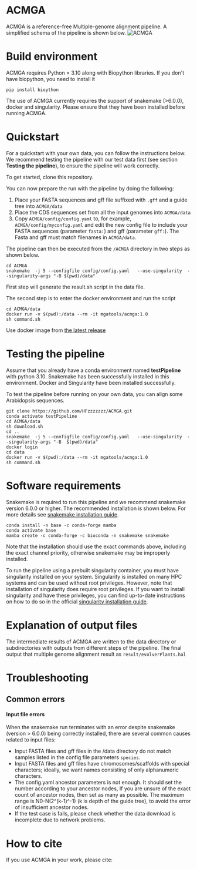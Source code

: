 
# ACMGA

ACMGA is a reference-free Multiple-genome alignment pipeline. A simplified schema of the pipeline is shown below.
![ACMGA](https://github.com/HFzzzzzzz/ACMGA/raw/master/workflow/image/schematic.jpg)





# Build environment
ACMGA requires Python = 3.10 along with Biopython libraries. If you don't have biopython, you need to install it
```
pip install bioython
```
The use of ACMGA currently requires the support of snakemake (>6.0.0), docker and singularity. Please ensure that they have been installed before running ACMGA.

# Quickstart
For a quickstart with your own data, you can follow the instructions below. We recommend testing the pipeline with our test data first (see section  **Testing the pipeline**), to ensure the pipeline will work correctly.

To get started, clone this repository.

You can now prepare the run with the pipeline by doing the following:
1.  Place your FASTA sequences and gff file suffixed with  `.gff` and a  guide tree  into  `ACMGA/data`
2.  Place the CDS sequences set from all the input genomes into `ACMGA/data`
3.  Copy  `ACMGA/config/config.yaml`  to, for example,  `ACMGA/config/myconfig.yaml`  and edit the new config file to include your FASTA sequences (parameter  `fasta:`) and gff  (parameter  `gff:`). The Fasta and gff  must match filenames in  `ACMGA/data`.



The pipeline can then be executed from the  `/ACMGA`  directory in two steps as shown below. 
```
cd ACMGA
snakemake  -j 5 --configfile config/config.yaml   --use-singularity  --singularity-args "-B $(pwd)/data"
```
First step will generate the result.sh script in the data file.


The second step is to enter the docker environment and run the script

```
cd ACMGA/data
docker run -v $(pwd):/data --rm -it mgatools/acmga:1.0
sh command.sh
```

Use docker image from  [the latest release](https://hub.docker.com/repository/docker/mgatools/acmga/general) 
# Testing the pipeline

Assume that you already have a conda environment named **testPipeline** with python 3.10. Snakemake has been successfully installed in this environment. Docker and Singularity have been installed successfully.

To test the pipeline before running on your own data, you can align some Arabidopsis sequences. 
```
git clone https://github.com/HFzzzzzzz/ACMGA.git
conda activate testPipeline
cd ACMGA/data
sh download.sh
cd ..
snakemake  -j 5 --configfile config/config.yaml   --use-singularity  --singularity-args "-B  $(pwd)/data" 
docker login
cd data
docker run -v $(pwd):/data --rm -it mgatools/acmga:1.0
sh command.sh
```
# Software requirements
Snakemake is required to run this pipeline and we recommend snakemake version 6.0.0 or higher. The recommended installation is shown below. For more details see  [snakemake installation guide](https://snakemake.readthedocs.io/en/stable/getting_started/installation.html).

```
conda install -n base -c conda-forge mamba
conda activate base
mamba create -c conda-forge -c bioconda -n snakemake snakemake
```

Note that the installation should use the exact commands above, including the exact channel priority, otherwise snakemake may be improperly installed.

To run the pipeline using a prebuilt singularity container, you must have singularity installed on your system. Singularity is installed on many HPC systems and can be used without root privileges. However, note that installation of singularity does require root privileges. If you want to install singularity and have these privileges, you can find up-to-date instructions on how to do so in the official  [singularity installation guide](https://github.com/sylabs/singularity/blob/master/INSTALL.md).
# Explanation of output files
The intermediate results of ACMGA are written to the data directory or subdirectories with outputs from different steps of the pipeline. The final output that multiple genome alignment result  as `result/evolverPlants.hal`

# Troubleshooting

## Common errors
#### Input file errors
When the snakemake run terminates with an error despite snakemake (version > 6.0.0) being correctly installed, there are several common causes related to input files:

-   Input FASTA files and gff files in the /data directory do not match samples listed in the config file parameters  `species`.
-   Input FASTA files and gff files have chromosomes/scaffolds with special characters; ideally, we want names consisting of only alphanumeric characters.
-   The config.yaml ancestor parameters is not enough. It should set the number according to your ancestor nodes, If you are unsure of the exact count of ancestor nodes, then set as many as possible. The maximum range is N0-N(2^(k-1)^-1) (k is depth of the guide tree), to avoid the error of insufficient ancestor nodes.
- If the test case is fails, please check whether the data download is incomplete due to network problems.


# How to cite

If you use ACMGA in your work, please cite:
